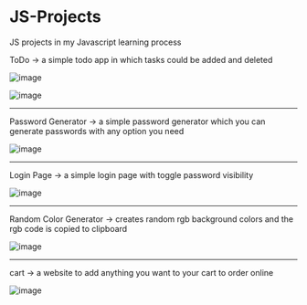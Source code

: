 # JS-Projects
JS projects in my Javascript learning process 

ToDo -> a simple todo app in which tasks could be added and deleted

![image](https://user-images.githubusercontent.com/77495573/186470062-8937e44e-69e6-4304-aca7-50c42dae2d68.png)

![image](https://user-images.githubusercontent.com/77495573/186504639-a8fdc641-98eb-4112-97d1-e1af469ba29e.png)

---------------------------------------------------------------------------------------------------------------

Password Generator -> a simple password generator which you can generate passwords with any option you need

![image](https://user-images.githubusercontent.com/77495573/185924577-4a65a9d2-888a-469c-bb87-edaf65aa083b.png)

---------------------------------------------------------------------------------------------------------------

Login Page -> a simple login page with toggle password visibility 

![image](https://user-images.githubusercontent.com/77495573/187876300-478308de-504b-4685-ac23-2ee04f22f998.png)

---------------------------------------------------------------------------------------------------------------
Random Color Generator -> creates random rgb background colors and the rgb code is copied to clipboard 

![image](https://user-images.githubusercontent.com/77495573/200270930-c3b471df-c575-4dc6-8c6f-98bcef52682b.png)

---------------------------------------------------------------------------------------------------------------
cart -> a website to add anything you want to your cart to order online

![image](https://user-images.githubusercontent.com/77495573/207390982-1b48faf3-dcc2-409c-9cc2-a44f01258594.png)










